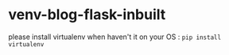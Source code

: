 # venv-blog-flask-inbuilt

please install virtualenv when haven't it on your OS :
```pip install virtualenv```
